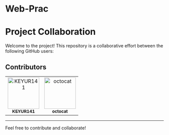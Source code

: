 # Web-Prac

# Project Collaboration

Welcome to the project! This repository is a collaborative effort between the following GitHub users:

## Contributors

<table>
  <tr>
    <td align="center">
      <a href="https://github.com/KEYUR141">
        <img src="https://avatars.githubusercontent.com/KEYUR141" width="100px;" alt="KEYUR141"/><br />
        <sub><b>KEYUR141</b></sub>
      </a>
    </td>
    <td align="center">
      <a href="https://github.com/octocat">
        <img src="https://avatars.githubusercontent.com/octocat" width="100px;" alt="octocat"/><br />
        <sub><b>octocat</b></sub>
      </a>
    </td>
  </tr>
</table>

---

Feel free to contribute and collaborate!
